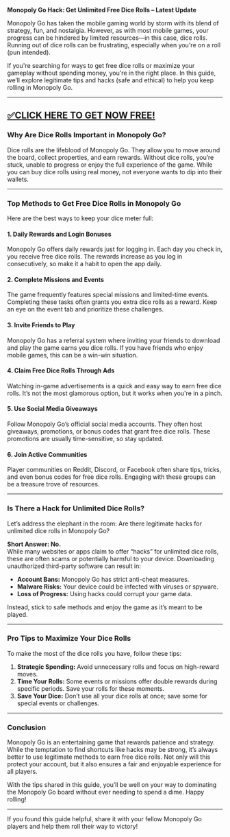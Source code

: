 **Monopoly Go Hack: Get Unlimited Free Dice Rolls – Latest Update**  

Monopoly Go has taken the mobile gaming world by storm with its blend of strategy, fun, and nostalgia. However, as with most mobile games, your progress can be hindered by limited resources—in this case, dice rolls. Running out of dice rolls can be frustrating, especially when you're on a roll (pun intended).  

If you're searching for ways to get free dice rolls or maximize your gameplay without spending money, you're in the right place. In this guide, we’ll explore legitimate tips and hacks (safe and ethical) to help you keep rolling in Monopoly Go.  

--------------------------------------------
[✅CLICK HERE TO GET NOW FREE!](https://freeforyou.xyz/monopolygodice/)
--------------------------------------------

### **Why Are Dice Rolls Important in Monopoly Go?**  
Dice rolls are the lifeblood of Monopoly Go. They allow you to move around the board, collect properties, and earn rewards. Without dice rolls, you’re stuck, unable to progress or enjoy the full experience of the game. While you can buy dice rolls using real money, not everyone wants to dip into their wallets.  

---

### **Top Methods to Get Free Dice Rolls in Monopoly Go**  

Here are the best ways to keep your dice meter full:  

#### **1. Daily Rewards and Login Bonuses**  
Monopoly Go offers daily rewards just for logging in. Each day you check in, you receive free dice rolls. The rewards increase as you log in consecutively, so make it a habit to open the app daily.  

#### **2. Complete Missions and Events**  
The game frequently features special missions and limited-time events. Completing these tasks often grants you extra dice rolls as a reward. Keep an eye on the event tab and prioritize these challenges.  

#### **3. Invite Friends to Play**  
Monopoly Go has a referral system where inviting your friends to download and play the game earns you dice rolls. If you have friends who enjoy mobile games, this can be a win-win situation.  

#### **4. Claim Free Dice Rolls Through Ads**  
Watching in-game advertisements is a quick and easy way to earn free dice rolls. It’s not the most glamorous option, but it works when you're in a pinch.  

#### **5. Use Social Media Giveaways**  
Follow Monopoly Go’s official social media accounts. They often host giveaways, promotions, or bonus codes that grant free dice rolls. These promotions are usually time-sensitive, so stay updated.  

#### **6. Join Active Communities**  
Player communities on Reddit, Discord, or Facebook often share tips, tricks, and even bonus codes for free dice rolls. Engaging with these groups can be a treasure trove of resources.  

---

### **Is There a Hack for Unlimited Dice Rolls?**  

Let’s address the elephant in the room: Are there legitimate hacks for unlimited dice rolls in Monopoly Go?  

**Short Answer: No.**  
While many websites or apps claim to offer “hacks” for unlimited dice rolls, these are often scams or potentially harmful to your device. Downloading unauthorized third-party software can result in:  
- **Account Bans:** Monopoly Go has strict anti-cheat measures.  
- **Malware Risks:** Your device could be infected with viruses or spyware.  
- **Loss of Progress:** Using hacks could corrupt your game data.  

Instead, stick to safe methods and enjoy the game as it’s meant to be played.  

---

### **Pro Tips to Maximize Your Dice Rolls**  

To make the most of the dice rolls you have, follow these tips:  
1. **Strategic Spending:** Avoid unnecessary rolls and focus on high-reward moves.  
2. **Time Your Rolls:** Some events or missions offer double rewards during specific periods. Save your rolls for these moments.  
3. **Save Your Dice:** Don’t use all your dice rolls at once; save some for special events or challenges.  

---

### **Conclusion**  

Monopoly Go is an entertaining game that rewards patience and strategy. While the temptation to find shortcuts like hacks may be strong, it’s always better to use legitimate methods to earn free dice rolls. Not only will this protect your account, but it also ensures a fair and enjoyable experience for all players.  

With the tips shared in this guide, you’ll be well on your way to dominating the Monopoly Go board without ever needing to spend a dime. Happy rolling!  

---  

If you found this guide helpful, share it with your fellow Monopoly Go players and help them roll their way to victory!
